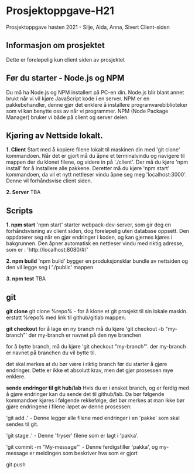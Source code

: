 # Prosjektoppgave-H21
Prosjektoppgave høsten 2021 - Silje, Aida, Anna, Sivert
                Client-siden


## Informasjon om prosjektet

Dette er foreløpelig kun client siden av prosjektet

## Før du starter - Node.js og NPM

Du må ha Node.js og NPM installert på PC-en din. Node.js blir blant annet brukt når vi vil kjøre JavaScript kode i en server. NPM er en pakkebehandler, denne gjør det enklere å installere programvarebiblioteker som vi kan benytte oss av når vi programmer. NPM (Node Package Manager) bruker vi både på client og server delen.




## Kjøring av Nettside lokalt.

**1. Client**
Start med å kopiere filene lokalt til maskinen din med 'git clone' kommandoen. Når det er gjort må du åpne et terminalvindu og navigere til mappen der du klonet filene, og videre in på './client'. Der må du kjøre 'npm install' for å installere alle pakkene. 
Deretter må du kjøre 'npm start' kommandoen, da vil et nytt nettleser vindu åpne seg meg 'localhost:3000'. Denne vil forhåndsvise client siden. 


**2. Server**
TBA


## Scripts

**1. npm start**
'npm start' starter webpack-dev-server, som gir deg en forhåndsvisning av client siden, dog foreløpelig uten database oppsett. Den oppdaterer seg når en gjør endringer i koden, og kan gjernes kjøres i bakgrunnen. Den åpner automatisk en nettleser vindu med riktig adresse, som er : 'http://localhost:8080/#/'

**2. npm build**
'npm build' bygger en produksjonsklar bundle av nettsiden og den vil legge seg i './public' mappen

**3. npm test**
TBA

## git

**git clone**
git clone %repo% - for å klone et git prosjekt til sin lokale maskin. erstatt %repo% med link til github/gitlab mappen. 

**git checkout**
for å lage en ny branch må du kjøre 'git checkout -b "my-branch"' der my-branch er navnet på den nye branchen

for å bytte branch, må du kjøre 'git checkout "my-branch"'. der my-branch er navnet på branchen du vil bytte til. 

det skal merkes at du bør være i riktig branch før du starter å gjøre endringer. Dette er ikke et absolutt krav, men det gjør prosessen mye enklere. 

**sende endringer til git hub/lab**
Hvis du er i ønsket branch, og er ferdig med å gjøre endringer kan du sende det til github/lab. Da bør følgende kommandoer kjøres i følgende rekkefølge, det bør merkes at man ikke bør gjøre endringene i filene iløpet av denne prosessen: 

'git add .' - Denne legger alle filene med endringer i en 'pakke' som skal sendes til git. 


'git stage .' - Denne 'fryser' filene som er lagt i 'pakka'.

'git commit -m "My-message"' - Denne ferdigstiller 'pakka', og my-message er meldingen som beskriver hva som er gjort

git push    
